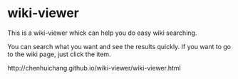 # wiki-viewer
<p>This is a wiki-viewer whick can help you do easy wiki searching.</p>
<p>You can search what you want and see the results quickly. If you want to go to the wiki page, just click the item.</p>
<a>http://chenhuichang.github.io/wiki-viewer/wiki-viewer.html</a>
